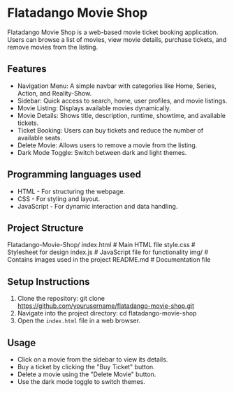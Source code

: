 # Flatadango Movie Shop

Flatadango Movie Shop is a web-based movie ticket booking application. Users can browse a list of movies, view movie details, purchase tickets, and remove movies from the listing.

## Features
- Navigation Menu: A simple navbar with categories like Home, Series, Action, and Reality-Show.
- Sidebar: Quick access to search, home, user profiles, and movie listings.
- Movie Listing: Displays available movies dynamically.
- Movie Details: Shows title, description, runtime, showtime, and available tickets.
- Ticket Booking: Users can buy tickets and reduce the number of available seats.
- Delete Movie: Allows users to remove a movie from the listing.
- Dark Mode Toggle: Switch between dark and light themes.

## Programming languages used
- HTML - For structuring the webpage.
- CSS - For styling and layout.
- JavaScript - For dynamic interaction and data handling.

## Project Structure
Flatadango-Movie-Shop/
index.html      # Main HTML file
style.css       # Stylesheet for design
index.js        # JavaScript file for functionality
img/            # Contains images used in the project
README.md       # Documentation file

## Setup Instructions
1. Clone the repository:
   git clone https://github.com/yourusername/flatadango-movie-shop.git
2. Navigate into the project directory:
   cd flatadango-movie-shop
3. Open the `index.html` file in a web browser.

## Usage
- Click on a movie from the sidebar to view its details.
- Buy a ticket by clicking the "Buy Ticket" button.
- Delete a movie using the "Delete Movie" button.
- Use the dark mode toggle to switch themes.

